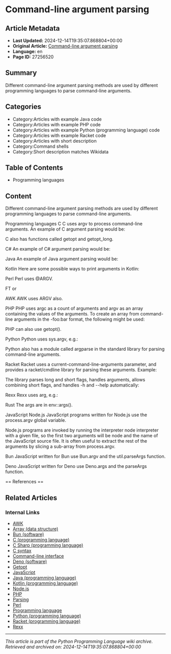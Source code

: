 # Command-line argument parsing

## Article Metadata

- **Last Updated:** 2024-12-14T19:35:07.868804+00:00
- **Original Article:** [Command-line argument parsing](https://en.wikipedia.org/wiki/Command-line_argument_parsing)
- **Language:** en
- **Page ID:** 27256520

## Summary

Different command-line argument parsing methods are used by different programming languages to parse command-line arguments.

## Categories

- Category:Articles with example Java code
- Category:Articles with example PHP code
- Category:Articles with example Python (programming language) code
- Category:Articles with example Racket code
- Category:Articles with short description
- Category:Command shells
- Category:Short description matches Wikidata

## Table of Contents

- Programming languages

## Content

Different command-line argument parsing methods are used by different programming languages to parse command-line arguments.

Programming languages
C
C uses argv to process command-line arguments.
An example of C argument parsing would be:

C also has functions called getopt and getopt_long.

C#
An example of C# argument parsing would be:

Java
An example of Java argument parsing would be:

Kotlin
Here are some possible ways to print arguments in Kotlin:

Perl
Perl uses @ARGV.

FT
or

AWK
AWK uses ARGV also.

PHP
PHP uses argc as a count of arguments and argv as an array containing the values of the arguments. To create an array from command-line arguments in the -foo:bar format, the following might be used:

PHP can also use getopt().

Python
Python uses sys.argv, e.g.:

Python also has a module called argparse in the standard library for parsing command-line arguments.

Racket
Racket uses a current-command-line-arguments parameter, and provides a racket/cmdline library for parsing these arguments.  Example:

The library parses long and short flags, handles arguments, allows combining short flags, and handles -h and --help automatically:

Rexx
Rexx uses arg, e.g.:

Rust
The args are in env::args().

JavaScript
Node.js
JavaScript programs written for Node.js use the process.argv global variable.

Node.js programs are invoked by running the interpreter node interpreter with a given file, so the first two arguments will be node and the name of the JavaScript source file. It is often useful to extract the rest of the arguments by slicing a sub-array from process.argv.

Bun
JavaScript written for Bun use Bun.argv and the util.parseArgs function.

Deno
JavaScript written for Deno use Deno.args and the parseArgs function.


== References ==

## Related Articles

### Internal Links

- [AWK](https://en.wikipedia.org/wiki/AWK)
- [Array (data structure)](https://en.wikipedia.org/wiki/Array_(data_structure))
- [Bun (software)](https://en.wikipedia.org/wiki/Bun_(software))
- [C (programming language)](https://en.wikipedia.org/wiki/C_(programming_language))
- [C Sharp (programming language)](https://en.wikipedia.org/wiki/C_Sharp_(programming_language))
- [C syntax](https://en.wikipedia.org/wiki/C_syntax)
- [Command-line interface](https://en.wikipedia.org/wiki/Command-line_interface)
- [Deno (software)](https://en.wikipedia.org/wiki/Deno_(software))
- [Getopt](https://en.wikipedia.org/wiki/Getopt)
- [JavaScript](https://en.wikipedia.org/wiki/JavaScript)
- [Java (programming language)](https://en.wikipedia.org/wiki/Java_(programming_language))
- [Kotlin (programming language)](https://en.wikipedia.org/wiki/Kotlin_(programming_language))
- [Node.js](https://en.wikipedia.org/wiki/Node.js)
- [PHP](https://en.wikipedia.org/wiki/PHP)
- [Parsing](https://en.wikipedia.org/wiki/Parsing)
- [Perl](https://en.wikipedia.org/wiki/Perl)
- [Programming language](https://en.wikipedia.org/wiki/Programming_language)
- [Python (programming language)](https://en.wikipedia.org/wiki/Python_(programming_language))
- [Racket (programming language)](https://en.wikipedia.org/wiki/Racket_(programming_language))
- [Rexx](https://en.wikipedia.org/wiki/Rexx)

---
_This article is part of the Python Programming Language wiki archive._
_Retrieved and archived on: 2024-12-14T19:35:07.868804+00:00_